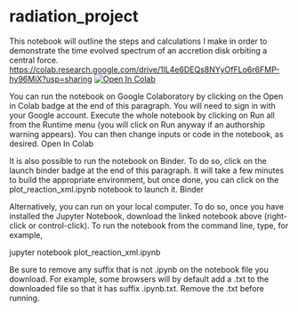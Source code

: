 # radiation_project


This notebook will outline the steps and calculations I make in order to demonstrate the time evolved spectrum of an accretion disk orbiting a central force. https://colab.research.google.com/drive/1lL4e6DEQs8NYyOfFLo6r6FMP-hy96MiX?usp=sharing    [![Open In Colab](https://colab.research.google.com/assets/colab-badge.svg)](https://colab.research.google.com/github/aweb23/radiation_project/blob/main/disk_spectrum.ipynb)  

You can run the notebook on Google Colaboratory by clicking on the Open in Colab badge at the end of this paragraph. You will need to sign in with your Google account. Execute the whole notebook by clicking on Run all from the Runtime menu (you will click on Run anyway if an authorship warning appears). You can then change inputs or code in the notebook, as desired. Open In Colab

It is also possible to run the notebook on Binder. To do so, click on the launch binder badge at the end of this paragraph. It will take a few minutes to build the appropriate environment, but once done, you can click on the plot_reaction_xml.ipynb notebook to launch it. Binder

Alternatively, you can run on your local computer. To do so, once you have installed the Jupyter Notebook, download the linked notebook above (right-click or control-click). To run the notebook from the command line, type, for example,

jupyter notebook plot_reaction_xml.ipynb

Be sure to remove any suffix that is not .ipynb on the notebook file you download. For example, some browsers will by default add a .txt to the downloaded file so that it has suffix .ipynb.txt. Remove the .txt before running.

